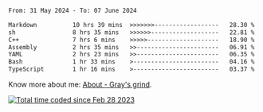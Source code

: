 <!--START_SECTION:waka-->

```txt
From: 31 May 2024 - To: 07 June 2024

Markdown          10 hrs 39 mins  >>>>>>>------------------   28.30 %
sh                8 hrs 35 mins   >>>>>>-------------------   22.81 %
C++               7 hrs 6 mins    >>>>>--------------------   18.90 %
Assembly          2 hrs 35 mins   >>-----------------------   06.91 %
YAML              2 hrs 23 mins   >>-----------------------   06.35 %
Bash              1 hr 33 mins    >------------------------   04.16 %
TypeScript        1 hr 16 mins    >------------------------   03.37 %
```

<!--END_SECTION:waka-->

<!-- [![grayxu's github stats](https://github-readme-stats.vercel.app/api?username=grayxu&count_private=true&show_icons=true)](https://github.com/grayxu) -->

Know more about me: [About - Gray's grind](https://www.grayxu.cn/).
<p align="left">
  <a href="https://wakatime.com/@c69eb31e-43a1-463f-8968-c3449e386f57"><img src="https://wakatime.com/badge/user/c69eb31e-43a1-463f-8968-c3449e386f57.svg" title="Total time coded since Feb 28 2023" /></a>
</p>

